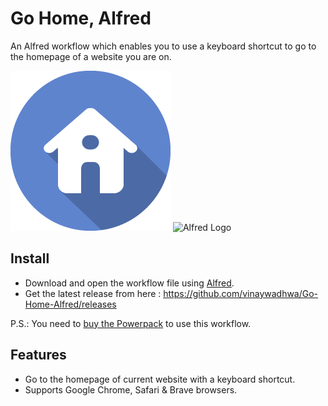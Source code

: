 # Go Home, Alfred
An Alfred workflow which enables you to use a keyboard shortcut to go to the homepage of a website you are on.

![Alfred Logo](logo.png)
![Alfred Logo](https://cloud.githubusercontent.com/assets/398893/3528722/5b5b30c6-0792-11e4-956d-750ac3a00bd8.png)

## Install

- Download and open the workflow file using [Alfred](https://www.alfredapp.com/).
- Get the latest release from here : https://github.com/vinaywadhwa/Go-Home-Alfred/releases

P.S.: You need to [buy the Powerpack](https://buy.alfredapp.com/) to use this workflow.


## Features
- Go to the homepage of current website with a keyboard shortcut.
- Supports Google Chrome, Safari & Brave browsers.
